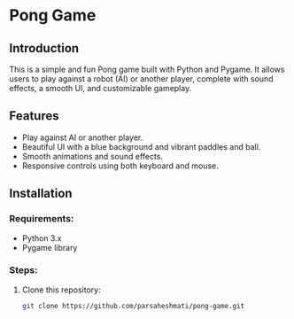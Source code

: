# Pong Game

## Introduction
This is a simple and fun Pong game built with Python and Pygame. It allows users to play against a robot (AI) or another player, complete with sound effects, a smooth UI, and customizable gameplay.

## Features
- Play against AI or another player.
- Beautiful UI with a blue background and vibrant paddles and ball.
- Smooth animations and sound effects.
- Responsive controls using both keyboard and mouse.

## Installation

### Requirements:
- Python 3.x
- Pygame library

### Steps:
1. Clone this repository:
   ```bash
   git clone https://github.com/parsaheshmati/pong-game.git

